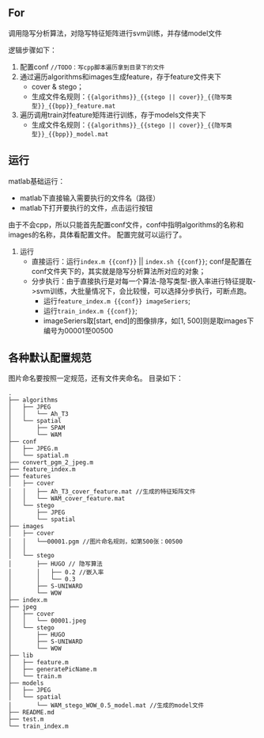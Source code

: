 ## For
调用隐写分析算法，对隐写特征矩阵进行svm训练，并存储model文件

逻辑步骤如下：

1. 配置conf `//TODO：写cpp脚本遍历拿到目录下的文件`
2. 通过遍历algorithms和images生成feature，存于feature文件夹下
	 * cover & stego；
	 * 生成文件名规则：`{{algorithms}}_{{stego || cover}}_{{隐写类型}}_{{bpp}}_feature.mat`
3. 遍历调用train对feature矩阵进行训练，存于models文件夹下
	* 生成文件名规则：`{{algorithms}}_{{stego || cover}}_{{隐写类型}}_{{bpp}}_model.mat`

## 运行
matlab基础运行：
* matlab下直接输入需要执行的文件名（路径）
* matlab下打开要执行的文件，点击运行按钮

由于不会cpp，所以只能首先配置conf文件，conf中指明algorithms的名称和images的名称，具体看配置文件。
配置完就可以运行了。

1. 运行
	* 直接运行：运行`index.m {{conf}}` || `index.sh {{conf}}`;  conf是配置在conf文件夹下的，其实就是隐写分析算法所对应的对象；
	* 分步执行：由于直接执行是对每一个算法-隐写类型-嵌入率进行特征提取->svm训练，大批量情况下，会比较慢，可以选择分步执行，可断点跑。
		* 运行`feature_index.m {{conf}} imageSeriers`;
		* 运行`train_index.m {{conf}}`;
		* imageSeriers取[start, end]的图像排序，如[1, 500]则是取images下编号为00001至00500

## 各种默认配置规范
图片命名要按照一定规范，还有文件夹命名。
目录如下：

	.
	├── algorithms
	│   ├── JPEG
	│   │   └── Ah_T3
	│   └── spatial
	│       ├── SPAM
	│       └── WAM
	├── conf
	│   ├── JPEG.m
	│   └── spatial.m
	├── convert_pgm_2_jpeg.m
	├── feature_index.m
	├── features
	│   ├── cover
	│   │   ├── Ah_T3_cover_feature.mat //生成的特征矩阵文件
	│   │   └── WAM_cover_feature.mat
	│   └── stego
	│       ├── JPEG
	│       └── spatial
	├── images
	│   ├── cover
	│   │   └──00001.pgm //图片命名规则，如第500张：00500
	│   │ 
	│   └── stego
	│       ├── HUGO // 隐写算法
	│       │ 	├── 0.2 //嵌入率
	│       │ 	└── 0.3
	│       ├── S-UNIWARD
	│       └── WOW
	├── index.m
	├── jpeg
	│   ├── cover
	│   │   └── 00001.jpeg 
	│   └── stego
	│       ├── HUGO
	│       ├── S-UNIWARD
	│       └── WOW
	├── lib
	│   ├── feature.m
	│   ├── generatePicName.m
	│   └── train.m
	├── models
	│   ├── JPEG
	│   └── spatial
	│       └── WAM_stego_WOW_0.5_model.mat //生成的model文件
	├── README.md
	├── test.m
	└── train_index.m
